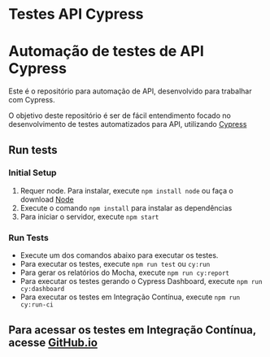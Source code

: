 # Testes API Cypress

# Automação de testes de API Cypress

Este é o repositório para automação de API, desenvolvido para trabalhar com Cypress.

O objetivo deste repositório é ser de fácil entendimento focado no desenvolvimento de testes automatizados para API, utilizando [Cypress](https://www.cypress.io/)

## Run tests

### Initial Setup

1. Requer node. Para instalar, execute `npm install node` ou faça o download [Node](https://nodejs.org/en/download/)
2. Execute o comando `npm install` para instalar as dependências
3. Para iniciar o servidor, execute `npm start`

### Run Tests

- Execute um dos comandos abaixo para executar os testes.
- Para executar os testes, execute `npm run test` ou `cy:run`
- Para gerar os relatórios do Mocha, execute `npm run cy:report`
- Para executar os testes gerando o Cypress Dashboard, execute `npm run cy:dashboard`
- Para executar os testes em Integração Contínua, execute `npm run cy:run-ci`

## Para acessar os testes em Integração Contínua, acesse [GitHub.io](https://carolbraulino.github.io/exercicios_ebac/)
<p>

